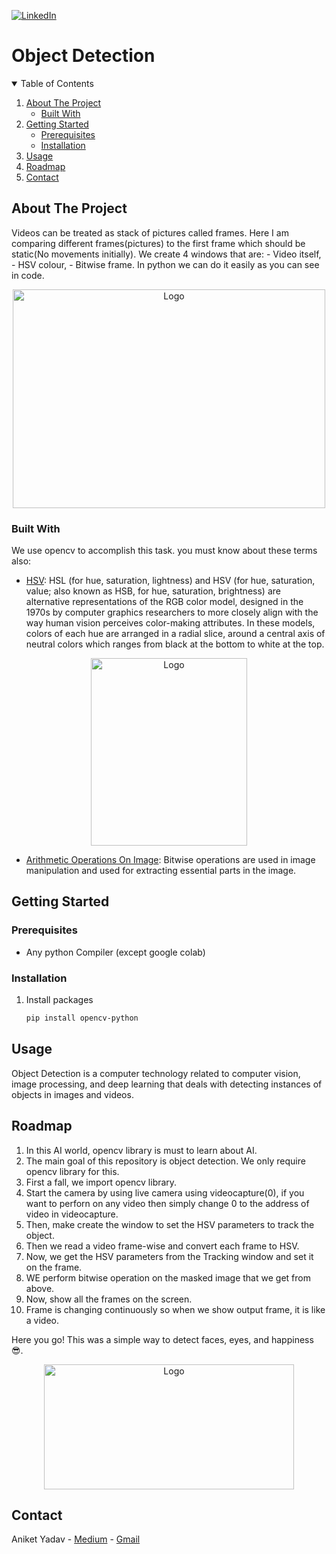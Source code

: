 
[![LinkedIn][linkedin-shield]][linkedin-url]

# Object Detection

<!-- TABLE OF CONTENTS -->
<details open="open">
  <summary>Table of Contents</summary>
  <ol>
    <li>
      <a href="#about-the-project">About The Project
      </a>
      <ul>
        <li><a href="#built-with">Built With</a></li>
      </ul>
    </li>
    <li>
      <a href="#getting-started">Getting Started</a>
      <ul>
        <li><a href="#prerequisites">Prerequisites</a></li>
        <li><a href="#installation">Installation</a></li>
      </ul>
    </li>
    <li><a href="#usage">Usage</a></li>
    <li><a href="#roadmap">Roadmap</a></li>
    <li><a href="#contact">Contact</a></li>
  </ol>
</details>



<!-- ABOUT THE PROJECT -->
## About The Project
Videos can be treated as stack of pictures called frames. Here I am comparing different frames(pictures) to the first frame which should be static(No movements initially). We create 4 windows that are: - Video itself, - HSV colour, - Bitwise frame. In python we can do it easily as you can see in code.

<p align="center">
<img src="https://pysource.com/wp-content/uploads/2018/01/object-detection-using-hsv-color.jpg"
 alt="Logo" width="500" height="350">
</p>


### Built With

We use opencv to accomplish this task.
you must know about these terms also:
* [HSV](https://en.wikipedia.org/wiki/HSL_and_HSV): HSL (for hue, saturation, lightness) and HSV (for hue, saturation, value; also known as HSB, for hue, saturation, brightness) are alternative representations of the RGB color model, designed in the 1970s by computer graphics researchers to more closely align with the way human vision perceives color-making attributes. In these models, colors of each hue are arranged in a radial slice, around a central axis of neutral colors which ranges from black at the bottom to white at the top.

<p align="center">
<img src="https://www.researchgate.net/profile/Ravindran-G/publication/321126312/figure/fig1/AS:561582682722304@1510903153364/llustration-of-the-HSV-Color-Space-B-Color-Feature-Extraction-Color-feature-is-extracted.png"
 alt="Logo" width="250" height="300">
</p>

* [Arithmetic Operations On Image](https://www.youtube.com/watch?v=Xq5UK_TB8J0): Bitwise operations are used in image manipulation and used for extracting essential parts in the image.


<!-- GETTING STARTED -->
## Getting Started

### Prerequisites
* Any python Compiler (except google colab)

### Installation

1. Install packages
   ```sh
   pip install opencv-python
   ```



<!-- USAGE EXAMPLES -->
## Usage
Object Detection is a computer technology related to computer vision, image processing, and deep learning that deals with detecting instances of objects in images and videos.



<!-- ROADMAP -->
## Roadmap

1. In this AI world, opencv library is must to learn about AI. 
2. The main goal of this repository is object detection. We only require opencv library for this.
3. First a fall, we import opencv library.
4. Start the camera by using live camera using videocapture(0), if you want to perforn on any video then simply change 0 to the address of video in videocapture.
5. Then, make create the window to set the HSV parameters to track the object.
6. Then we read a video frame-wise and convert each frame to HSV.
7. Now, we get the HSV parameters from the Tracking window and set it on the frame.
8. WE perform bitwise operation on the masked image that we get from above.
9. Now, show all the frames on the screen.
10. Frame is changing continuously so when we show output frame, it is like a video.

Here you go! This was a simple way to detect faces, eyes, and happiness 😎.
<p align="center">
<img src="https://i.imgur.com/gWuwZwr.gif"
 alt="Logo" width="400" height="200">
</p>

## Contact

Aniket Yadav - [Medium](https://aniketyadavv.medium.com/) - [Gmail](https://yadavaniket0820gmail.com/)
<!-- MARKDOWN LINKS & IMAGES -->
<!-- https://www.markdownguide.org/basic-syntax/#reference-style-links -->
[linkedin-shield]: https://img.shields.io/badge/-LinkedIn-black.svg?style=for-the-badge&logo=linkedin&colorB=555
[linkedin-url]: https://www.linkedin.com/in/aniket-yadav-2008/
